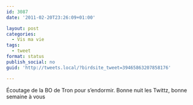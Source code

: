 ```yaml
---
id: 3087
date: '2011-02-20T23:26:09+01:00'

layout: post
categories:
  - Vis ma vie
tags:
  - tweet
format: status
publish_social: no
guid: 'http://tweets.local/?birdsite_tweet=39465863207858176'

---
```


Écoutage de la BO de Tron pour s’endormir. Bonne nuit les Twittz, bonne semaine à vous